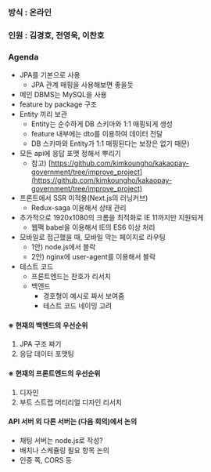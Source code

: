 ### 방식 : 온라인

### 인원 : 김경호, 전영욱, 이찬호

### Agenda
- JPA를 기본으로 사용
    - JPA 관계 매핑을 사용해보면 좋을듯
- 메인 DBMS는 MySQL을 사용
- feature by package 구조
- Entity 끼리 보관
    - Entity는 순수하게 DB 스키마와 1:1 매핑되게 생성
    - feature 내부에는 dto를 이용하여 데이터 전달
    - DB 스키마와 Entity가 1:1 매핑된다는 보장은 없기 때문)
- 모든 api에 응답 포맷 정해서 뿌리기
    - 참고) [https://github.com/kimkoungho/kakaopay-government/tree/improve_project](https://github.com/kimkoungho/kakaopay-government/tree/improve_project)
- 프론트에서 SSR 미적용(Next.js의 러닝커브)
    - Redux-saga 이용해서 상태 관리
- 추가적으로 1920x1080의 크롬을 최적화로 IE 11까지만 지원되게
    - 웹팩 babel을 이용해서 IE의 ES6 이상 처리
- 모바일로 접근했을 때, 모바일 막는 페이지로 라우팅
    - 1안) node.js에서 블락
    - 2안) nginx에 user-agent를 이용해서 블락
- 테스트 코드
    - 프론트엔드는 찬호가 리서치
    - 백엔드
        - 경호형이 예시로 짜서 보여줌
        - 테스트 코드 네이밍 고려

#### ※ 현재의 백엔드의 우선순위
1. JPA 구조 짜기
2. 응답 데이터 포맷팅

#### ※ 현재의 프론트엔드의 우선순위
1. 디자인
2. 부트 스트랩 머티리얼 디자인 리서치

#### API 서버 외 다른 서버는 (다음 회의)에서 논의
- 채팅 서버는 node.js로 작성?
- 배치나 스케쥴링 필요 항목 논의
- 인증 쪽, CORS 등